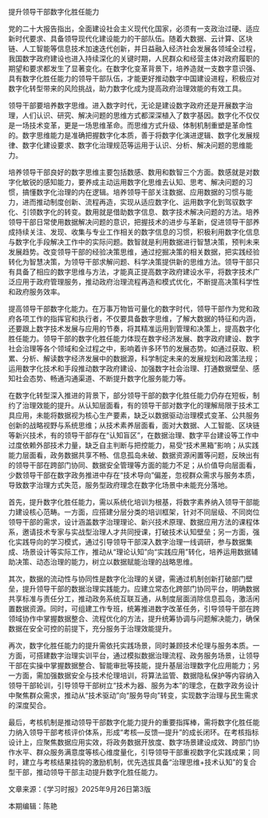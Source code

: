 提升领导干部数字化胜任能力

党的二十大报告指出，全面建设社会主义现代化国家，必须有一支政治过硬、适应新时代要求、具备领导现代化建设能力的干部队伍。随着大数据、云计算、区块链、人工智能等信息技术加速迭代创新，并日益融入经济社会发展各领域全过程，我国数字政府建设也进入持续深化的关键时期，人民群众和经营主体对政府履职的期望和要求都发生了显著变化。在数字化变革背景下，培养造就一支数字意识强、具有数字化胜任能力的领导干部队伍，才能更好推动数字中国建设进程，积极应对数字化转型带来的风险挑战，助力数字化成为提高政府治理效能的有效工具。

领导干部要培养数字思维。进入数字时代，无论是建设数字政府还是开展数字治理，人们认识、研究、解决问题的思维方式都深深植入了数字基因。数字化不仅仅是一场技术变革，更是一场思维革命。而思维方式升级、体制机制重塑是革命性的。数字思维能力是准确把握数字化本质，善于将数字化演进逻辑、数字化发展规律、数字化建设要求、数字化治理规范等运用于认识、分析、解决问题的思维能力。

培养领导干部良好的数字思维主要包括数感、数用和数智三个方面。数感就是对数字化敏锐的感知能力，要养成主动运用数字化思维去认知、思考、解决问题的习惯，搞懂数字化治理的内在逻辑。培养领导干部关注数据、应用数据的习惯与能力，进而推动制度创新、流程再造，实现从适应数字化、运用数字化到驾驭数字化、引领数字化的转变。数用就是借助数字信息、数字技术解决问题的方法。培养领导干部日常使用数据解决问题的意识，把握技术的进步与革新，促进领导干部养成持续关注、发现、收集与专业工作相关的数字信息的习惯，积极利用数字化信息与数字化手段解决工作中的实际问题。数智就是利用数据进行智慧决策，预判未来发展趋势。改变领导干部的经验决策思维，通过挖掘决策的相关数据，把实践经验转化为智慧决策，为领导干部求解问题、科学决策提供新的思维方法。领导干部只有具备了相应的数字思维与方法，才能真正提高数字政府建设水平，将数字技术广泛应用于政府管理服务，推动政府治理流程再造和模式优化，不断提高决策科学性和政府服务效率。

提高领导干部数字化能力。在万事万物皆可量化的数字时代，领导干部作为党和政府各项工作的指挥官和执行者，不仅要具备数字思维，了解大数据的特征和内涵，还要跟上数字技术发展与应用的节奏，将其精准运用到管理和决策上，提高数字化胜任能力。领导干部的数字化胜任能力体现在数字经济发展、数字政府建设、数字社会治理等各个领域和全过程之中，影响着许多环节的发展态势。如通过获取、积累、分析、解读数字经济发展中的数据源，科学制定未来的发展规划和政策法规；运用数字化技术和手段推动数字政府建设、加强数字社会治理、打通数据壁垒、感知社会态势、畅通沟通渠道、不断提升数字化服务能力等。

在数字化转型深入推进的背景下，部分领导干部的数字化胜任能力仍存在短板，制约了治理效能的提升。从认知层面看，有的领导干部对数字化的理解局限于技术工具应用，未能将数据视为核心生产要素，缺乏以数据驱动治理模式变革、公共服务创新的战略视野与系统思维；从技术素养层面看，面对大数据、人工智能、区块链等新兴技术，有的领导干部存在“认知盲区”，在数据治理、数字平台建设等工作中过度依赖外部技术力量，缺乏自主判断与把控能力，易受“技术黑箱”影响；从实践能力层面看，政务数据共享不畅、信息孤岛未破、数据资源闲置等问题，反映出有的领导干部在跨部门协同、数据安全管理等方面的能力不足；从价值导向层面看，少数领导干部在数字政务推进中存在“技术导向”偏差，忽视群众需求与服务本质，导致数字治理方式失范，服务型政府理念在数字化场景中未能充分落地。

首先，提升数字化胜任能力，需以系统化培训为根基，将数字素养纳入领导干部能力建设核心范畴。一方面，应搭建分层分类的培训框架，针对不同层级、不同岗位领导干部的需求，设计涵盖数字治理理论、新兴技术原理、数据应用方法的课程体系，邀请技术专家与实战型治理人才共同授课，打破技术认知壁垒；另一方面，强化实践导向的学习模式，通过引导领导干部深入数字治理一线调研，参与数据集成、场景设计等实际工作，推动从“理论认知”向“实践应用”转化，培养运用数据辅助决策、动态治理的能力，树立以数据赋能治理的战略思维。

其次，数据的流动性与协同性是数字化治理的关键，需通过机制创新打破部门壁垒，提升领导干部的数据治理实践能力。应建立常态化跨部门协同平台，明确数据共享标准与责任分工，推动政务系统互联互通，从制度层面消除信息孤岛，激活闲置数据资源。同时，可组建工作专班，统筹推进数字改革任务，引导领导干部在跨领域协作中掌握数据整合、流程优化的方法，提升统筹协调与问题解决能力，确保数据在安全可控的前提下，充分服务于治理效能提升。

再次，数字化胜任能力的提升需依托实践场景，同时兼顾技术伦理与服务本质。一方面，可搭建数字治理实训平台，通过模拟数据治理流程、政务服务场景，让领导干部在实操中掌握数据整合、智能审批等技能，提升基层治理数字化应用能力；另一方面，需加强数据安全与技术伦理培训，将算法监管、数据隐私保护等内容纳入领导干部轮训，引导领导干部树立“技术为器、服务为本”的理念，在数字政务设计中聚焦群众需求，推动从“技术驱动”向“服务导向”转变，实现数字治理与民生需求的深度契合。

最后，考核机制是推动领导干部数字化能力提升的重要指挥棒，需将数字化胜任能力纳入领导干部考核评价体系，形成“考核—反馈—提升”的成长闭环。在考核指标设计上，应聚焦数据应用实效，将政务数据开放度、数字场景建设成效、跨部门协作水平、群众服务满意度等核心维度量化，引导领导干部重视数字化实践成果；同时，建立与考核结果挂钩的激励机制，优先选拔具备“治理思维+技术认知”的复合型干部，推动领导干部主动提升数字化胜任能力。


文章来源：《学习时报》2025年9月26日第3版

本期编辑：陈艳

